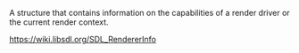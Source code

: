 A structure that contains information on the capabilities of a render driver or the current render context.https://wiki.libsdl.org/SDL_RendererInfo